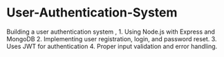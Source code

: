 # User-Authentication-System
Building a user authentication system , 1. Using Node.js with Express and MongoDB  2. Implementing user registration, login, and password reset. 3. Uses JWT for authentication  4. Proper input validation and error handling.
